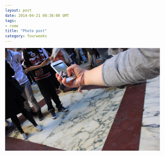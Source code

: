 ```yaml
---
layout: post
date: 2014-04-21 08:38:00 GMT
tags:
- rome
title: "Photo post"
category: fourweeks
---
```

![travisj](/images/071204d9cc861d2b97f7f6293f2bc98cd5bb4fe42aa53a4d90831260ee1c6635.jpg)
